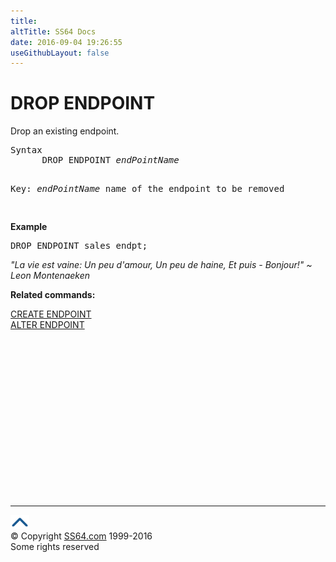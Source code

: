 ```yaml
---
title:
altTitle: SS64 Docs
date: 2016-09-04 19:26:55
useGithubLayout: false
---
```

<!-- #BeginLibraryItem "/Library/head_sql.lbi" --><!-- #EndLibraryItem --><h1> DROP ENDPOINT</h1>
<p>Drop an existing endpoint.</p>
<pre>Syntax
      DROP ENDPOINT <i>endPointName</i>

Key:
    <i>endPointName</i>    name of the endpoint to be removed

</pre>
<p><b>Example</b></p>
<pre>DROP ENDPOINT sales_endpt;</pre>
<p class="quote"><i>"La vie est vaine:
Un peu d'amour,
Un peu de haine,
Et puis - Bonjour!" ~ Leon Montenaeken</i></p>
<p><b>Related commands:</b></p>
<p>  <a href="endpoint_c.html">CREATE ENDPOINT</a><br>
<a href="endpoint_a.html">ALTER ENDPOINT</a></p><!-- #BeginLibraryItem "/Library/foot_sql.lbi" --><p>
<!-- ss64-sql -->
<ins class="adsbygoogle" style="display:inline-block;width:300px;height:250px" data-ad-client="ca-pub-6140977852749469" data-ad-slot="6953563613"></ins>
<script>
(adsbygoogle = window.adsbygoogle || []).push({});
</script></p>
<hr>
<div id="bl" class="footer"><a href="endpoint_d.html#"><img src="../images/top.png" width="30" height="22" alt="Back to the Top"></a></div>
<div id="br" class="footer, tagline">© Copyright <a href="http://ss64.com/">SS64.com</a> 1999-2016<br>
Some rights reserved</div><!-- #EndLibraryItem -->

